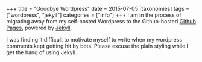 +++
title = "Goodbye Wordpress"
date = 2015-07-05
[taxonomies]
tags = ["wordpress", "jekyll"]
categories = ["info"]
+++
I am in the process of migrating away from my self-hosted Wordpress to the Github-hosted [Github Pages][githubpages], powered by [Jekyll][jekyll].

I was finding it difficult to motivate myself to write when my wordpress comments kept getting hit by bots. Please excuse the plain styling while I get the hang of using Jekyll.

[githubpages]: https://pages.github.com/
[jekyll]: http://jekyllrb.com/

